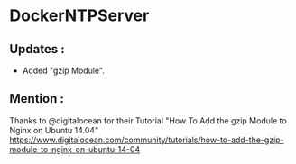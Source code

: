 # DockerNTPServer

## Updates : 
 - Added "gzip Module". 
 
## Mention : 

Thanks to @digitalocean for their Tutorial "How To Add the gzip Module to Nginx on Ubuntu 14.04" https://www.digitalocean.com/community/tutorials/how-to-add-the-gzip-module-to-nginx-on-ubuntu-14-04
